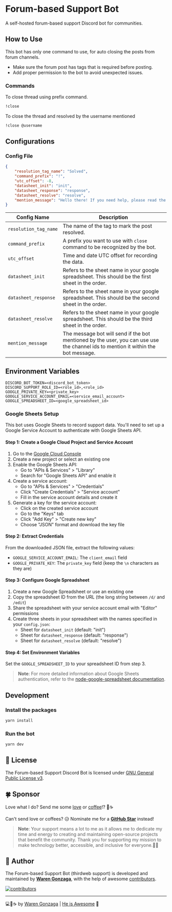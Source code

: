 # Forum-based Support Bot

A self-hosted forum-based support Discord bot for communities.

## How to Use

This bot has only one command to use, for auto closing the posts from forum channels.

- Make sure the forum post has tags that is required before posting.
- Add proper permission to the bot to avoid unexpected issues.

### Commands

To close thread using prefix command.

```bash
!close
```

To close the thread and resolved by the username mentioned

```bash
!close @username
```

## Configurations

### Config File

```json
{
    "resolution_tag_name": "Solved",
    "command_prefix": "!",
    "utc_offset": -8,
    "datasheet_init": "init",
    "datasheet_response": "response",
    "datasheet_resolve": "resolve",
    "mention_message": "Hello there! If you need help, please read the information in <#1074862134284005396> and post your questions or issues in the <#1029543258822553680> channel. Our team and community members are always ready to help you out. Thank you for building with us!"
}
```

| Config Name | Description |
| --- | --- |
| `resolution_tag_name` | The name of the tag to mark the post resolved. |
| `command_prefix` | A prefix you want to use with `close` command to be recognized by the bot. |
| `utc_offset` | Time and date UTC offset for recording the data. |
| `datasheet_init` | Refers to the sheet name in your google spreadsheet. This should be the first sheet in the order. |
| `datasheet_response` | Refers to the sheet name in your google spreadsheet. This should be the second sheet in the order. |
| `datasheet_resolve` | Refers to the sheet name in your google spreadsheet. This should be the third sheet in the order. |
| `mention_message` | The message bot will send if the bot mentioned by the user, you can use use the channel ids to mention it within the bot message. |

## Environment Variables

```env
DISCORD_BOT_TOKEN=<discord_bot_token>
DISCORD_SUPPORT_ROLE_ID=<role_id>,<role_id>
GOOGLE_PRIVATE_KEY=<private_key>
GOOGLE_SERVICE_ACCOUNT_EMAIL=<service_email_account>
GOOGLE_SPREADSHEET_ID=<google_spreadsheet_id>
```

### Google Sheets Setup

This bot uses Google Sheets to record support data. You'll need to set up a Google Service Account to authenticate with Google Sheets API.

#### Step 1: Create a Google Cloud Project and Service Account

1. Go to the [Google Cloud Console](https://console.cloud.google.com/)
2. Create a new project or select an existing one
3. Enable the Google Sheets API:
   - Go to "APIs & Services" > "Library"
   - Search for "Google Sheets API" and enable it
4. Create a service account:
   - Go to "APIs & Services" > "Credentials"
   - Click "Create Credentials" > "Service account"
   - Fill in the service account details and create it
5. Generate a key for the service account:
   - Click on the created service account
   - Go to the "Keys" tab
   - Click "Add Key" > "Create new key"
   - Choose "JSON" format and download the key file

#### Step 2: Extract Credentials

From the downloaded JSON file, extract the following values:

- `GOOGLE_SERVICE_ACCOUNT_EMAIL`: The `client_email` field
- `GOOGLE_PRIVATE_KEY`: The `private_key` field (keep the `\n` characters as they are)

#### Step 3: Configure Google Spreadsheet

1. Create a new Google Spreadsheet or use an existing one
2. Copy the spreadsheet ID from the URL (the long string between `/d/` and `/edit`)
3. Share the spreadsheet with your service account email with "Editor" permissions
4. Create three sheets in your spreadsheet with the names specified in your `config.json`:
   - Sheet for `datasheet_init` (default: "init")
   - Sheet for `datasheet_response` (default: "response")
   - Sheet for `datasheet_resolve` (default: "resolve")

#### Step 4: Set Environment Variables

Set the `GOOGLE_SPREADSHEET_ID` to your spreadsheet ID from step 3.

> **Note**: For more detailed information about Google Sheets authentication, refer to the [node-google-spreadsheet documentation](https://theoephraim.github.io/node-google-spreadsheet/#/guides/authentication?id=service-account).

## Development

### Install the packages

```bash
yarn install
```

### Run the bot

```bash
yarn dev
```

## 📃 License

The Forum-based Support Discord Bot is licensed under [GNU General Public License v3](https://opensource.org/licenses/GPL-3.0).

## 🍀 Sponsor

Love what I do? Send me some [love](https://github.com/sponsors/warengonzaga) or [coffee](https://buymeacoff.ee/warengonzaga)!? 💖☕

Can't send love or coffees? 😥 Nominate me for a **[GitHub Star](https://stars.github.com/nominate)** instead!

> **Note**: Your support means a lot to me as it allows me to dedicate my time and energy to creating and maintaining open-source projects that benefit the community. Thank you for supporting my mission to make technology better, accessible, and inclusive for everyone.🙏😇

## 📝 Author

The Forum-based Support Bot (thirdweb support) is developed and maintained by **[Waren Gonzaga](https://github.com/warengonzaga)**, with the help of awesome [contributors](https://github.com/warengonzaga/forum-based-support-discord-bot/graphs/contributors).

[![contributors](https://contrib.rocks/image?repo=warengonzaga/forum-based-support-discord-bot)](https://github.com/warengonzaga/forum-based-support-discord-bot/graphs/contributors)

---

💻💖☕ by [Waren Gonzaga](https://warengonzaga.com) | [He is Awesome](https://www.youtube.com/watch?v=HHrxS4diLew&t=44s) 🙏
